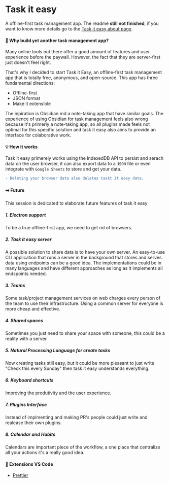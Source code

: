 # Task it easy

A offline-first task management app. The readme **still not finished**, if you want to know more details go to the [Task it easy about page](https://task-it-easy-beta.netlify.app/about/get-started/the-project).

#### 🤔 **Why build yet another task management app?**

Many online tools out there offer a good amount of features and user experience before the paywall. However, the fact that they are server-first just doesn't feel right.

That's why I decided to start Task it Easy, an offline-first task management app that is totally free, anonymous, and open-source. This app has three fundamental directions:

-   Offline-first
-   JSON format
-   Make it extensible

The inpiration is Obsidian.md a note-taking app that have similar goals. The experience of using Obsidian for task management feels also wrong because it's primerly a note-taking app, so all plugins made feels not optimal for this specific solution and task it easy also aims to provide an interface for colaborative work.

#### 💡 How it works

Task it easy primerely works using the IndexedDB API to persist and serach data on the user browser, it can also export data to a `JSON` file or even integrate with `Google Sheets` to store and get your data.

```diff
- Deleting your browser data also deletes taskt it easy data.
```

#### ➡️ Future

This session is dedicated to elaborate future features of task it easy

##### **1. Electron support**

To be a true offline-first app, we need to get rid of browsers.

##### **2. Task it easy server**

A possible solution to share data is to have your own server. An easy-to-use CLI application that runs a server in the background that stores and serves data using endpoints can be a good idea. The implementations could be in many languages and have different approaches as long as it implements all endspoints needed.

##### **3. Teams**

Some task/project management services on web charges every person of the team to use their infrastructure. Using a common server for everyone is more cheap and effective.

##### **4. Shared spaces**

Sometimes you just need to share your space with someone, this could be a reality with a server.

##### **5. Natural Processing Language for create tasks**

Now creating tasks still easy, but it could be more pleasant to just write "Check this every Sunday" then task it easy understands everything.

##### **6. Keyboard shortcuts**

Improving the produtivity and the user experience.

##### **7. Plugins Interface**

Instead of implmenting and making PR's people could just write and realease their own plugins.

##### **8. Calendar and Habits**

Calendars are important piece of the workflow, a one place that centralize all your actions it's a really good idea.

#### 🧩 Extensions VS Code

-   [Prettier](https://marketplace.visualstudio.com/items?itemName=esbenp.prettier-vscode)
